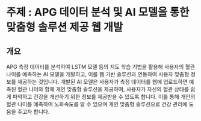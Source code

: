 

# 주제 : APG 데이터 분석 및 AI 모델을 통한 맞춤형 솔루션 제공 웹 개발 

## 개요 
APG 측정 데이터를 분석하여 LSTM 모델 등의 지도 학습 기법을 활용해 사용자의 혈관 나이를 예측하는 AI 모델을 개발하고, 이를 웹 기반 솔루션과 연동하여 사용자 맞춤형 정보를 제공하는 것입니다. 개발된 AI 모델은 사용자가 측정 데이터를 웹에 업로드하면 예측된 혈관 나이와 함께 개인 맞춤형 솔루션을 제공하여, 사용자가 자신의 혈관 상태를 쉽게 파악하고 건강을 개선하기 위한 정보를 제공받을 수 있도록 합니다. 이를 통해 개인의 혈관 나이를 예측하여 노화속도를 알 수 있으며 개인 맞춤형 솔루션으로 건강 관리에 도움을 주고자 합니다. 
